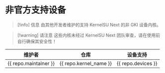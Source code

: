 # 非官方支持设备

>[!info] 信息
> 由其他开发者维护的支持 KernelSU Next 的非 GKI 设备内核。

>[!warning] 请注意
> 这些内核未经过 KernelSU Next 团队审查，请在使用前自行确保其安全性！

<script setup>
import data from '../../repos.json'
</script>

<table>
   <thead>
      <tr>
         <th>维护者</th>
         <th>仓库</th>
         <th>设备支持</th>
      </tr>
   </thead>
   <tbody>
    <tr v-for="repo in data" :key="repo.devices">
        <td><a :href="repo.maintainer_link" target="_blank" rel="noreferrer">{{ repo.maintainer }}</a></td>
        <td><a :href="repo.kernel_link" target="_blank" rel="noreferrer">{{ repo.kernel_name }}</a></td>
        <td>{{ repo.devices }}</td>
    </tr>
   </tbody>
</table>
